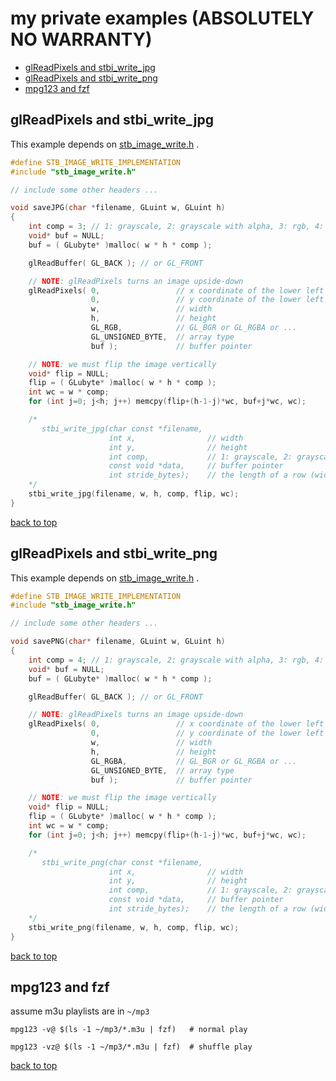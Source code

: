 <h1 id="top">my private examples (ABSOLUTELY NO WARRANTY)</h1>

- [glReadPixels and stbi_write_jpg](#write_jpg)
- [glReadPixels and stbi_write_png](#write_png)
- [mpg123 and fzf](#mpg123fzf)

<h2 id="write_jpg">glReadPixels and stbi_write_jpg</h2>

This example depends on [stb_image_write.h](https://github.com/nothings/stb) .

```c
#define STB_IMAGE_WRITE_IMPLEMENTATION
#include "stb_image_write.h"

// include some other headers ...

void saveJPG(char *filename, GLuint w, GLuint h)
{
    int comp = 3; // 1: grayscale, 2: grayscale with alpha, 3: rgb, 4: rgba
    void* buf = NULL;
    buf = ( GLubyte* )malloc( w * h * comp );

    glReadBuffer( GL_BACK ); // or GL_FRONT

    // NOTE: glReadPixels turns an image upside-down
    glReadPixels( 0,                 // x coordinate of the lower left corner of a rectangle
                  0,                 // y coordinate of the lower left corner of a rectangle
                  w,                 // width
                  h,                 // height
                  GL_RGB,            // GL_BGR or GL_RGBA or ...
                  GL_UNSIGNED_BYTE,  // array type
                  buf );             // buffer pointer

    // NOTE: we must flip the image vertically
    void* flip = NULL;
    flip = ( GLubyte* )malloc( w * h * comp );
    int wc = w * comp;
    for (int j=0; j<h; j++) memcpy(flip+(h-1-j)*wc, buf+j*wc, wc);

    /*
       stbi_write_jpg(char const *filename,
                      int x,                // width
                      int y,                // height
                      int comp,             // 1: grayscale, 2: grayscale with alpha, 3: rgb, 4: rgba
                      const void *data,     // buffer pointer
                      int stride_bytes);    // the length of a row (width * comp)
    */
    stbi_write_jpg(filename, w, h, comp, flip, wc);
}
```

[back to top](#top)

<h2 id="write_png">glReadPixels and stbi_write_png</h2>

This example depends on [stb_image_write.h](https://github.com/nothings/stb) .

```c
#define STB_IMAGE_WRITE_IMPLEMENTATION
#include "stb_image_write.h"

// include some other headers ...

void savePNG(char* filename, GLuint w, GLuint h)
{
    int comp = 4; // 1: grayscale, 2: grayscale with alpha, 3: rgb, 4: rgba
    void* buf = NULL;
    buf = ( GLubyte* )malloc( w * h * comp );

    glReadBuffer( GL_BACK ); // or GL_FRONT

    // NOTE: glReadPixels turns an image upside-down
    glReadPixels( 0,                 // x coordinate of the lower left corner of a rectangle
                  0,                 // y coordinate of the lower left corner of a rectangle
                  w,                 // width
                  h,                 // height
                  GL_RGBA,           // GL_BGR or GL_RGBA or ...
                  GL_UNSIGNED_BYTE,  // array type
                  buf );             // buffer pointer

    // NOTE: we must flip the image vertically
    void* flip = NULL;
    flip = ( GLubyte* )malloc( w * h * comp );
    int wc = w * comp;
    for (int j=0; j<h; j++) memcpy(flip+(h-1-j)*wc, buf+j*wc, wc);

    /*
       stbi_write_png(char const *filename,
                      int x,                // width
                      int y,                // height
                      int comp,             // 1: grayscale, 2: grayscale with alpha, 3: rgb, 4: rgba
                      const void *data,     // buffer pointer
                      int stride_bytes);    // the length of a row (width * comp)
    */
    stbi_write_png(filename, w, h, comp, flip, wc);
}
```

[back to top](#top)

<h2 id="mpg123fzf">mpg123 and fzf</h2>

assume m3u playlists are in `~/mp3`

```shell
mpg123 -v@ $(ls -1 ~/mp3/*.m3u | fzf)   # normal play
```

```shell
mpg123 -vz@ $(ls -1 ~/mp3/*.m3u | fzf)  # shuffle play
```
[back to top](#top)
